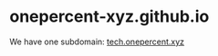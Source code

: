 # onepercent-xyz.github.io

We have one subdomain: [tech.onepercent.xyz](http://programming.onepercent.xyz)

<script type="text/javascript">
window.location.href="http://tech.onepercent.xyz";
</script>
